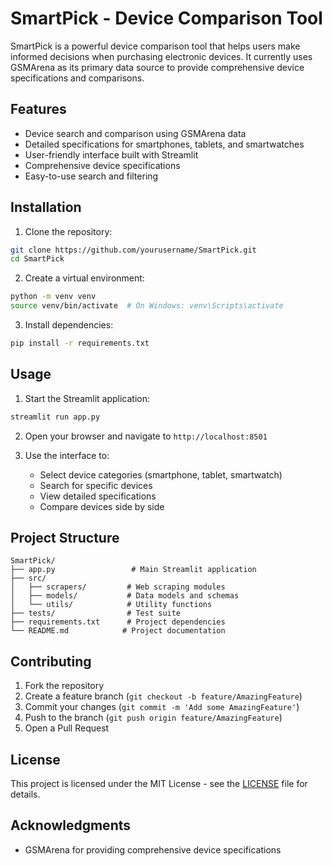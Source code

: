 # SmartPick - Device Comparison Tool

SmartPick is a powerful device comparison tool that helps users make informed decisions when purchasing electronic devices. It currently uses GSMArena as its primary data source to provide comprehensive device specifications and comparisons.

## Features

- Device search and comparison using GSMArena data
- Detailed specifications for smartphones, tablets, and smartwatches
- User-friendly interface built with Streamlit
- Comprehensive device specifications
- Easy-to-use search and filtering

## Installation

1. Clone the repository:
```bash
git clone https://github.com/yourusername/SmartPick.git
cd SmartPick
```

2. Create a virtual environment:
```bash
python -m venv venv
source venv/bin/activate  # On Windows: venv\Scripts\activate
```

3. Install dependencies:
```bash
pip install -r requirements.txt
```

## Usage

1. Start the Streamlit application:
```bash
streamlit run app.py
```

2. Open your browser and navigate to `http://localhost:8501`

3. Use the interface to:
   - Select device categories (smartphone, tablet, smartwatch)
   - Search for specific devices
   - View detailed specifications
   - Compare devices side by side

## Project Structure

```
SmartPick/
├── app.py                 # Main Streamlit application
├── src/
│   ├── scrapers/         # Web scraping modules
│   ├── models/           # Data models and schemas
│   └── utils/            # Utility functions
├── tests/                # Test suite
├── requirements.txt      # Project dependencies
└── README.md            # Project documentation
```

## Contributing

1. Fork the repository
2. Create a feature branch (`git checkout -b feature/AmazingFeature`)
3. Commit your changes (`git commit -m 'Add some AmazingFeature'`)
4. Push to the branch (`git push origin feature/AmazingFeature`)
5. Open a Pull Request

## License

This project is licensed under the MIT License - see the [LICENSE](LICENSE) file for details.

## Acknowledgments

- GSMArena for providing comprehensive device specifications 